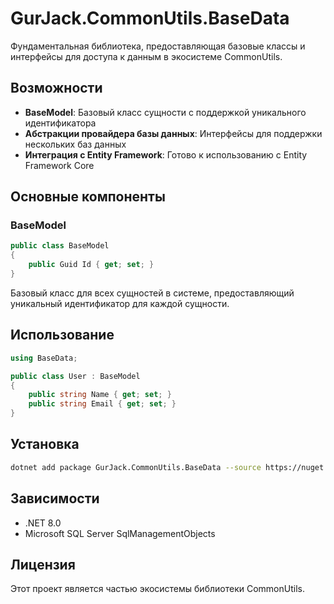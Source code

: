 # GurJack.CommonUtils.BaseData

Фундаментальная библиотека, предоставляющая базовые классы и интерфейсы для доступа к данным в экосистеме CommonUtils.

## Возможности

- **BaseModel**: Базовый класс сущности с поддержкой уникального идентификатора
- **Абстракции провайдера базы данных**: Интерфейсы для поддержки нескольких баз данных
- **Интеграция с Entity Framework**: Готово к использованию с Entity Framework Core

## Основные компоненты

### BaseModel
```csharp
public class BaseModel
{
    public Guid Id { get; set; }
}
```

Базовый класс для всех сущностей в системе, предоставляющий уникальный идентификатор для каждой сущности.

## Использование

```csharp
using BaseData;

public class User : BaseModel
{
    public string Name { get; set; }
    public string Email { get; set; }
}
```

## Установка

```bash
dotnet add package GurJack.CommonUtils.BaseData --source https://nuget.pkg.github.com/GurJack/index.json
```

## Зависимости

- .NET 8.0
- Microsoft SQL Server SqlManagementObjects

## Лицензия

Этот проект является частью экосистемы библиотеки CommonUtils.
